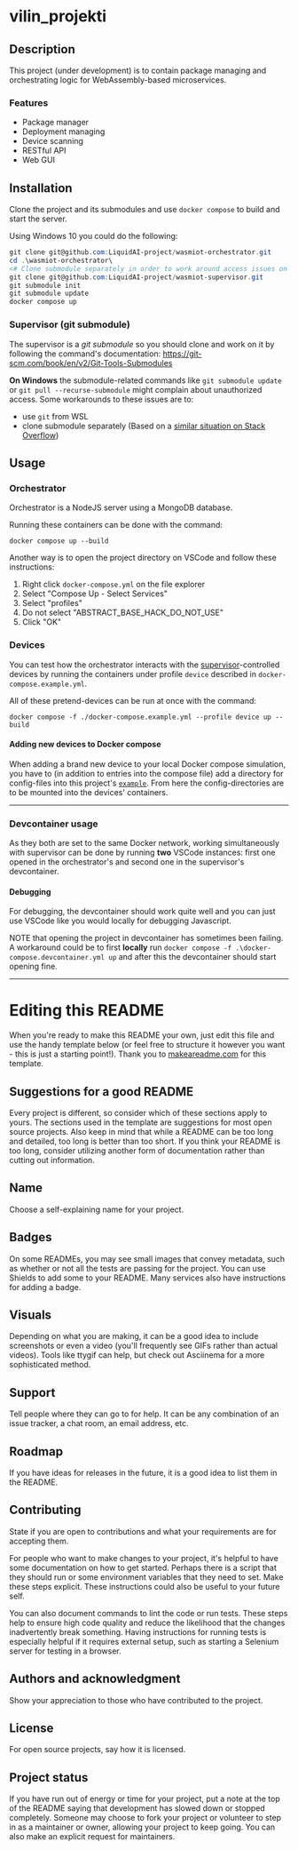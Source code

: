 # vilin_projekti

## Description
This project (under development) is to contain package managing and
orchestrating logic for WebAssembly-based microservices.

### Features
- Package manager
- Deployment managing
- Device scanning
- RESTful API
- Web GUI

## Installation
Clone the project and its submodules and use `docker compose` to build and start the server.

Using Windows 10 you could do the following:
```powershell
git clone git@github.com:LiquidAI-project/wasmiot-orchestrator.git
cd .\wasmiot-orchestrator\
<# Clone submodule separately in order to work around access issues on Windows. #>
git clone git@github.com:LiquidAI-project/wasmiot-supervisor.git
git submodule init
git submodule update
docker compose up
```

### Supervisor (git submodule)
The supervisor is a _git submodule_ so you should clone and work on it
by following the command's documentation:
https://git-scm.com/book/en/v2/Git-Tools-Submodules

__On Windows__ the submodule-related commands like `git submodule update` or
`git pull --recurse-submodule` might complain about unauthorized access. Some
workarounds to these issues are to:
- use `git` from WSL
- clone submodule separately (Based on a [similar situation on Stack
  Overflow](https://stackoverflow.com/questions/60850933/git-submodule-update-permission-denied))

## Usage

### Orchestrator
Orchestrator is a NodeJS server using a MongoDB database.

Running these containers can be done with the command:
```
docker compose up --build
```

Another way is to open the project directory on VSCode and follow these instructions:
1. Right click `docker-compose.yml` on the file explorer
2. Select "Compose Up - Select Services"
3. Select "profiles"
4. Do not select "ABSTRACT_BASE_HACK_DO_NOT_USE"
5. Click "OK"

### Devices
You can test how the orchestrator interacts with the
[supervisor](/wasmiot-supervisor)-controlled devices by running the
containers under profile `device` described in `docker-compose.example.yml`.

All of these pretend-devices can be run at once with the command:
```
docker compose -f ./docker-compose.example.yml --profile device up --build
```

#### Adding new devices to Docker compose
When adding a brand new device to your local Docker compose simulation, you have
to (in addition to entries into the compose file) add a directory for
config-files into this project's [`example`](/example). From here the
config-directories are to be mounted into the devices' containers.

---

### Devcontainer usage

As they both are set to the same Docker network, working simultaneously with
supervisor can be done by running __two__ VSCode instances: first one opened in
the orchestrator's and second one in the supervisor's devcontainer.

#### Debugging
For debugging, the devcontainer should work quite well and you can just use
VSCode like you would locally for debugging Javascript.

NOTE that opening the project in devcontainer has sometimes been failing. A
workaround could be to first __locally__ run `docker compose -f .\docker-compose.devcontainer.yml up`
and after this the devcontainer should start opening fine.

***

# Editing this README

When you're ready to make this README your own, just edit this file and use the handy template below (or feel free to structure it however you want - this is just a starting point!).  Thank you to [makeareadme.com](https://www.makeareadme.com/) for this template.

## Suggestions for a good README
Every project is different, so consider which of these sections apply to yours. The sections used in the template are suggestions for most open source projects. Also keep in mind that while a README can be too long and detailed, too long is better than too short. If you think your README is too long, consider utilizing another form of documentation rather than cutting out information.

## Name
Choose a self-explaining name for your project.

## Badges
On some READMEs, you may see small images that convey metadata, such as whether or not all the tests are passing for the project. You can use Shields to add some to your README. Many services also have instructions for adding a badge.

## Visuals
Depending on what you are making, it can be a good idea to include screenshots or even a video (you'll frequently see GIFs rather than actual videos). Tools like ttygif can help, but check out Asciinema for a more sophisticated method.

## Support
Tell people where they can go to for help. It can be any combination of an issue tracker, a chat room, an email address, etc.

## Roadmap
If you have ideas for releases in the future, it is a good idea to list them in the README.

## Contributing
State if you are open to contributions and what your requirements are for accepting them.

For people who want to make changes to your project, it's helpful to have some documentation on how to get started. Perhaps there is a script that they should run or some environment variables that they need to set. Make these steps explicit. These instructions could also be useful to your future self.

You can also document commands to lint the code or run tests. These steps help to ensure high code quality and reduce the likelihood that the changes inadvertently break something. Having instructions for running tests is especially helpful if it requires external setup, such as starting a Selenium server for testing in a browser.

## Authors and acknowledgment
Show your appreciation to those who have contributed to the project.

## License
For open source projects, say how it is licensed.

## Project status
If you have run out of energy or time for your project, put a note at the top of the README saying that development has slowed down or stopped completely. Someone may choose to fork your project or volunteer to step in as a maintainer or owner, allowing your project to keep going. You can also make an explicit request for maintainers.
